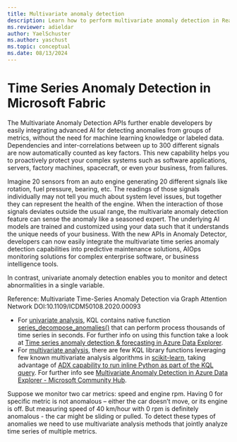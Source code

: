 ```yaml
---
title: Multivariate anomaly detection
description: Learn how to perform multivariate anomaly detection in Real-Time Intelligence.
ms.reviewer: adieldar
author: YaelSchuster
ms.author: yaschust
ms.topic: conceptual
ms.date: 08/13/2024
---
```


# Time Series Anomaly Detection in Microsoft Fabric

The Multivariate Anomaly Detection APIs further enable developers by easily integrating advanced AI for detecting anomalies from groups of metrics, without the need for machine learning knowledge or labeled data. Dependencies and inter-correlations between up to 300 different signals are now automatically counted as key factors. This new capability helps you to proactively protect your complex systems such as software applications, servers, factory machines, spacecraft, or even your business, from failures.

Imagine 20 sensors from an auto engine generating 20 different signals like rotation, fuel pressure, bearing, etc. The readings of those signals individually may not tell you much about system level issues, but together they can represent the health of the engine. When the interaction of those signals deviates outside the usual range, the multivariate anomaly detection feature can sense the anomaly like a seasoned expert. The underlying AI models are trained and customized using your data such that it understands the unique needs of your business. With the new APIs in Anomaly Detector, developers can now easily integrate the multivariate time series anomaly detection capabilities into predictive maintenance solutions, AIOps monitoring solutions for complex enterprise software, or business intelligence tools.

In contrast, univariate anomaly detection enables you to monitor and detect abnormalities in a single variable.

Reference: Multivariate Time-Series Anomaly Detection via Graph Attention Network DOI:10.1109/ICDM50108.2020.00093

- For [univariate analysis](https://en.wikipedia.org/wiki/Univariate_(statistics)#Analysis), KQL contains native function [series_decompose_anomalies()](/azure/data-explorer/kusto/query/series-decompose-anomaliesfunction) that can perform process thousands of time series in seconds. For
    further info on using this function take a look at [Time series anomaly detection & forecasting in Azure Data Explorer](/azure/data-explorer/anomaly-detection).
- For [multivariate analysis](https://en.wikipedia.org/wiki/Multivariate_statistics#Multivariate_analysis),
    there are few KQL library functions leveraging few known multivariate analysis algorithms in [scikit-learn](https://scikit-learn.org/stable/index.html), taking advantage of [ADX capability to run inline Python as part of the KQL query](/azure/data-explorer/kusto/query/pythonplugin?pivots=azuredataexplorer). For further info see [Multivariate Anomaly Detection in Azure Data Explorer - Microsoft Community Hub](https://techcommunity.microsoft.com/t5/azure-data-explorer-blog/multivariate-anomaly-detection-in-azure-data-explorer/ba-p/3689616).


Suppose we monitor two car metrics: speed and engine rpm. Having 0 for specific metric is not anomalous – either the car doesn’t move, or its engine is off. But measuring speed of 40 km/hour with 0 rpm is definitely anomalous - the car might be sliding or pulled. To detect these types of anomalies we need to use multivariate analysis methods that jointly analyze time series of multiple metrics.